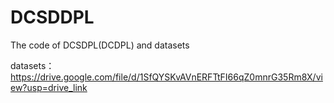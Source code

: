 # DCSDDPL
The code of DCSDPL(DCDPL) and datasets


datasets：
https://drive.google.com/file/d/1SfQYSKvAVnERFTtFI66qZ0mnrG35Rm8X/view?usp=drive_link
